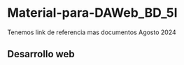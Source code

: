 # Material-para-DAWeb_BD_5I
Tenemos link de referencia mas documentos Agosto 2024

## Desarrollo web
